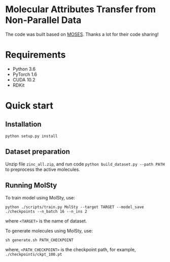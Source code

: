 # Molecular Attributes Transfer from Non-Parallel Data
The code was built based on [MOSES](https://github.com/molecularsets/moses). Thanks a lot for their code sharing!

# Requirements
+ Python 3.6
+ PyTorch 1.6
+ CUDA 10.2
+ RDKit

# Quick start
## Installation
`python setup.py install`

## Dataset preparation
Unzip file `zinc_all.zip`, and run code `python build_dataset.py --path PATH` to preprocess the active molecules.

## Running MolSty
To train model using MolSty, use:

`python ./scripts/train.py MolSty --target TARGET --model_save ./checkpoints --n_batch 16 --n_ins 2`

where `<TARGET>` is the name of dataset.

To generate molecules using MolSty, use:

`sh generate.sh PATH_CHECKPOINT`

where, `<PATH_CHECKPOINT>` is the checkpoint path, for example, `./checkpoints/ckpt_100.pt`
